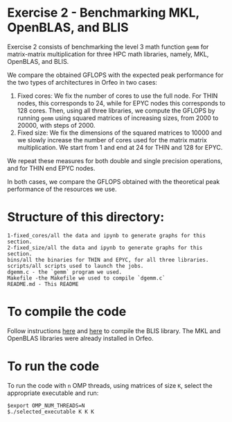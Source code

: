 # Exercise 2 - Benchmarking MKL, OpenBLAS, and BLIS

Exercise 2 consists of benchmarking the level 3 math function `gemm` for matrix-matrix 
multiplication for three HPC math libraries, namely, MKL, OpenBLAS, and BLIS. 

We compare the obtained GFLOPS with the expected peak performance for the two types 
of architectures in Orfeo in two cases: 
1. Fixed cores: We fix the number of cores to use the full node. For THIN nodes, 
this corresponds to 24, while for EPYC nodes this corresponds to 128 cores. Then, 
using all three libraries, we compute the GFLOPS by running `gemm` using 
squared matrices of increasing sizes, from $2000$ to $20000$, with steps of 
$2000$.
2. Fixed size: We fix the dimensions of the squared matrices to $10000$ and we 
slowly increase the number of cores used for the matrix matrix multiplication. 
We start from 1 and end at 24 for THIN and 128 for EPYC. 

We repeat these measures for both double and single precision operations, and for 
THIN end EPYC nodes.

In both cases, we compare the GFLOPS obtained with the theoretical peak performance 
of the resources we use.

# Structure of this directory: 
```
1-fixed_cores/all the data and ipynb to generate graphs for this section.
2-fixed_size/all the data and ipynb to generate graphs for this section.
bins/all the binaries for THIN and EPYC, for all three libraries.
scripts/all scripts used to launch the jobs.
dgemm.c - the `gemm` program we used.
Makefile -the Makefile we used to compile `dgemm.c`
README.md - This README
```
# To compile the code 
Follow instructions [here](https://github.com/Foundations-of-HPC/Foundations_of_HPC_2022/blob/main/Assignment/README.MD) 
and [here](https://github.com/Foundations-of-HPC/Foundations_of_HPC_2022/blob/main/Assignment/exercise2/README.md) to compile 
the BLIS library. The MKL and OpenBLAS libraries were already installed in Orfeo.

# To run the code

To run the code with `n` OMP threads, using matrices of size `K`, select the 
appropriate executable and run: 
```
$export OMP_NUM_THREADS=N 
$./selected_executable K K K 
```
